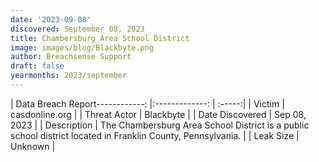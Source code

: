 ```yaml
---
date: '2023-09-08'
discovered: September 08, 2023
title: Chambersburg Area School District
image: images/blog/Blackbyte.png
author: Breachsense Support
draft: false
yearmonths: 2023/september
---
```


| Data Breach Report------------:     |:-------------:    | :-----:|
| Victim      | casdonline.org      | 
| Threat Actor      | Blackbyte      | 
| Date Discovered      | Sep 08, 2023      | 
| Description      | The Chambersburg Area School District is a public school district located in Franklin County, Pennsylvania.      | 
| Leak Size      | Unknown      | 

